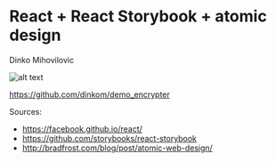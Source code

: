 # React + React Storybook + atomic design

Dinko Mihovilovic

![alt text](https://a248.e.akamai.net/secure.meetupstatic.com/photos/event/b/7/0/2/600_442966850.jpeg)

https://github.com/dinkom/demo_encrypter

Sources: 
* https://facebook.github.io/react/
* https://github.com/storybooks/react-storybook
* http://bradfrost.com/blog/post/atomic-web-design/
